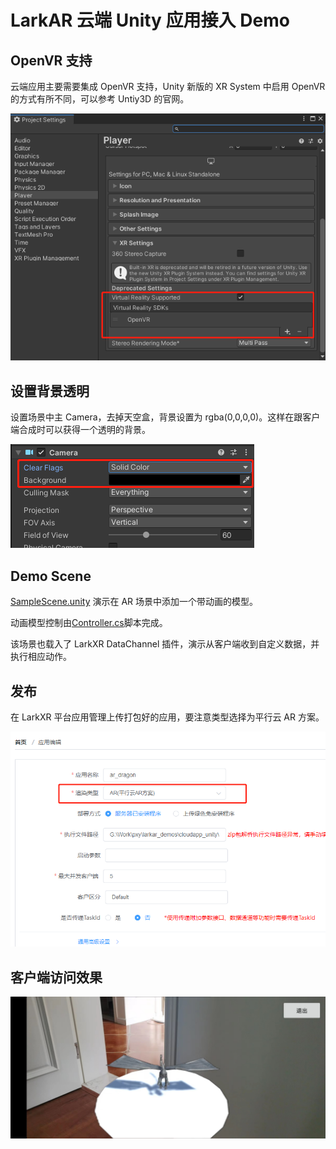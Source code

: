 # LarkAR 云端 Unity 应用接入 Demo

## OpenVR 支持

云端应用主要需要集成 OpenVR 支持，Unity 新版的 XR System 中启用 OpenVR 的方式有所不同，可以参考 Untiy3D 的官网。

![](./doc/1.png)

## 设置背景透明

设置场景中主 Camera，去掉天空盒，背景设置为 rgba(0,0,0,0)。这样在跟客户端合成时可以获得一个透明的背景。

![](./doc/2.png)

## Demo Scene

[SampleScene.unity](./ar_dragon/Assets/Scenes/SampleScene.unity) 演示在 AR 场景中添加一个带动画的模型。

动画模型控制由[Controller.cs](./ar_dragon/Assets/Scenes/Controller.cs)脚本完成。

该场景也载入了 LarkXR DataChannel 插件，演示从客户端收到自定义数据，并执行相应动作。

## 发布

在 LarkXR 平台应用管理上传打包好的应用，要注意类型选择为平行云 AR 方案。

![](./doc/3.png)

## 客户端访问效果

![](./doc/unity.jpg)